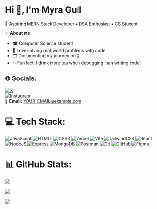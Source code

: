 # Hi 👋, I'm Myra Gull  
🌟 Aspiring MERN Stack Developer • DSA Enthusiast • CS Student

✨ **About me**  
- 🎓 Computer Science student  
- 🧩 Love solving real-world problems with code  
- 🗂️ Documenting my journey on [X](https://x.com/MyraCodes_)  
- ✨ Fun fact: I drink more tea when debugging than writing code!

## 🌐 Socials:  
[![X](https://img.shields.io/badge/X-%231DA1F2.svg?logo=twitter&logoColor=white)](https://x.com/MyraCodes_)  
[![Instagram](https://img.shields.io/badge/Instagram-%23E4405F.svg?logo=instagram&logoColor=white)](https://instagram.com/myracodes_)  
📧 **Email:** [YOUR_EMAIL@example.com](hello.myragull@gmail.com)


# 💻 Tech Stack:  
![JavaScript](https://img.shields.io/badge/javascript-%23323330.svg?style=for-the-badge&logo=javascript&logoColor=%23F7DF1E) 
![HTML5](https://img.shields.io/badge/html5-%23E34F26.svg?style=for-the-badge&logo=html5&logoColor=white) 
![CSS3](https://img.shields.io/badge/css3-%231572B6.svg?style=for-the-badge&logo=css3&logoColor=white) 
![Vercel](https://img.shields.io/badge/vercel-%23000000.svg?style=for-the-badge&logo=vercel&logoColor=white) 
![Vite](https://img.shields.io/badge/vite-%23646CFF.svg?style=for-the-badge&logo=vite&logoColor=white) 
![TailwindCSS](https://img.shields.io/badge/tailwindcss-%2338B2AC.svg?style=for-the-badge&logo=tailwind-css&logoColor=white) 
![React](https://img.shields.io/badge/react-%2320232a.svg?style=for-the-badge&logo=react&logoColor=%2361DAFB) 
![NodeJS](https://img.shields.io/badge/node.js-6DA55F?style=for-the-badge&logo=node.js&logoColor=white) 
![Express](https://img.shields.io/badge/express-%23000000.svg?style=for-the-badge&logo=express&logoColor=white)
![MongoDB](https://img.shields.io/badge/mongodb-%2347A248.svg?style=for-the-badge&logo=mongodb&logoColor=white)
![Postman](https://img.shields.io/badge/postman-%23FF6C37.svg?style=for-the-badge&logo=postman&logoColor=white)
![Git](https://img.shields.io/badge/git-%23F05032.svg?style=for-the-badge&logo=git&logoColor=white)
![GitHub](https://img.shields.io/badge/github-%23181717.svg?style=for-the-badge&logo=github&logoColor=white)
![Figma](https://img.shields.io/badge/figma-%23F24E1E.svg?style=for-the-badge&logo=figma&logoColor=white)

# 📊 GitHub Stats:  
![](https://github-readme-stats.vercel.app/api?username=Myragull&theme=dark&hide_border=false&include_all_commits=false&count_private=false)<br/>  
![](https://nirzak-streak-stats.vercel.app/?user=Myragull&theme=dark&hide_border=false)<br/>  
![](https://github-readme-stats.vercel.app/api/top-langs/?username=Myragull&theme=dark&hide_border=false&include_all_commits=false&count_private=false&layout=compact)

